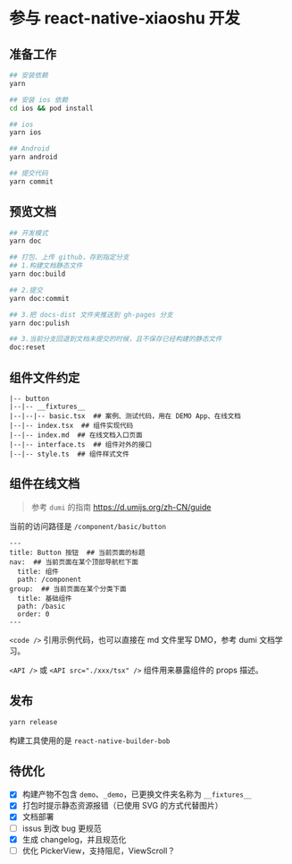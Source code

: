 # 参与 react-native-xiaoshu 开发

## 准备工作

```bash
## 安装依赖
yarn

## 安装 ios 依赖
cd ios && pod install
```

```bash
## ios
yarn ios

## Android
yarn android

## 提交代码
yarn commit
```

## 预览文档

```bash
## 开发模式
yarn doc

## 打包、上传 github，存到指定分支
## 1.构建文档静态文件
yarn doc:build

## 2.提交
yarn doc:commit

## 3.把 docs-dist 文件夹推送到 gh-pages 分支
yarn doc:pulish

## 3.当前分支回退到文档未提交的时候，且不保存已经构建的静态文件
doc:reset
```

## 组件文件约定

```
|-- button
|--|-- __fixtures__
|--|--|-- basic.tsx  ## 案例、测试代码，用在 DEMO App、在线文档
|--|-- index.tsx  ## 组件实现代码
|--|-- index.md  ## 在线文档入口页面
|--|-- interface.ts  ## 组件对外的接口
|--|-- style.ts  ## 组件样式文件
```

## 组件在线文档

> 参考 `dumi` 的指南 https://d.umijs.org/zh-CN/guide

当前的访问路径是 `/component/basic/button`

```
---
title: Button 按钮  ## 当前页面的标题
nav:  ## 当前页面在某个顶部导航栏下面
  title: 组件
  path: /component
group:  ## 当前页面在某个分类下面
  title: 基础组件
  path: /basic
  order: 0
---
```

`<code />` 引用示例代码，也可以直接在 md 文件里写 DMO，参考 dumi 文档学习。

`<API />` 或 `<API src="./xxx/tsx" />` 组件用来暴露组件的 props 描述。

## 发布

```bash
yarn release
```

构建工具使用的是 `react-native-builder-bob`

## 待优化

- [x] 构建产物不包含 `demo`、`_demo`，已更换文件夹名称为 `__fixtures__`
- [x] 打包时提示静态资源报错（已使用 SVG 的方式代替图片）
- [x] 文档部署
- [ ] issus 到改 bug 更规范
- [x] 生成 changelog，并且规范化
- [ ] 优化 PickerView，支持阻尼，ViewScroll？
